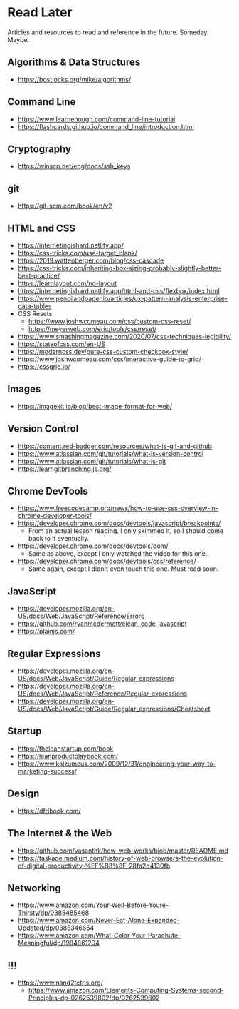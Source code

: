 # Read Later

Articles and resources to read and reference in the future. Someday. Maybe. 

## Algorithms & Data Structures

- https://bost.ocks.org/mike/algorithms/

## Command Line

- https://www.learnenough.com/command-line-tutorial
- https://flashcards.github.io/command_line/introduction.html

## Cryptography

- https://winscp.net/eng/docs/ssh_keys

## git

- https://git-scm.com/book/en/v2

## HTML and CSS

- https://internetingishard.netlify.app/
- https://css-tricks.com/use-target_blank/
- https://2019.wattenberger.com/blog/css-cascade
- https://css-tricks.com/inheriting-box-sizing-probably-slightly-better-best-practice/
- https://learnlayout.com/no-layout
- https://internetingishard.netlify.app/html-and-css/flexbox/index.html
- https://www.pencilandpaper.io/articles/ux-pattern-analysis-enterprise-data-tables
- CSS Resets
    - https://www.joshwcomeau.com/css/custom-css-reset/
    - https://meyerweb.com/eric/tools/css/reset/
- https://www.smashingmagazine.com/2020/07/css-techniques-legibility/
- https://stateofcss.com/en-US
- https://moderncss.dev/pure-css-custom-checkbox-style/
- https://www.joshwcomeau.com/css/interactive-guide-to-grid/
- https://cssgrid.io/

## Images

- https://imagekit.io/blog/best-image-format-for-web/

## Version Control

- https://content.red-badger.com/resources/what-is-git-and-github
- https://www.atlassian.com/git/tutorials/what-is-version-control
- https://www.atlassian.com/git/tutorials/what-is-git
- https://learngitbranching.js.org/

## Chrome DevTools

- https://www.freecodecamp.org/news/how-to-use-css-overview-in-chrome-developer-tools/
- https://developer.chrome.com/docs/devtools/javascript/breakpoints/
    - From an actual lesson reading. I only skimmed it, so I should come back to it eventually.
- https://developer.chrome.com/docs/devtools/dom/
    - Same as above, except I only watched the video for this one.
- https://developer.chrome.com/docs/devtools/css/reference/
    - Same again, except I didn't even touch this one. Must read soon.

## JavaScript

- https://developer.mozilla.org/en-US/docs/Web/JavaScript/Reference/Errors
- https://github.com/ryanmcdermott/clean-code-javascript
- https://plainjs.com/

## Regular Expressions

- https://developer.mozilla.org/en-US/docs/Web/JavaScript/Guide/Regular_expressions
- https://developer.mozilla.org/en-US/docs/Web/JavaScript/Reference/Regular_expressions
- https://developer.mozilla.org/en-US/docs/Web/JavaScript/Guide/Regular_expressions/Cheatsheet

## Startup

- https://theleanstartup.com/book
- https://leanproductplaybook.com/
- https://www.kalzumeus.com/2009/12/31/engineering-your-way-to-marketing-success/

## Design

- https://dfrlbook.com/

## The Internet & the Web

- https://github.com/vasanthk/how-web-works/blob/master/README.md
- https://taskade.medium.com/history-of-web-browsers-the-evolution-of-digital-productivity-%EF%B8%8F-28fa2d4130fb

## Networking

- https://www.amazon.com/Your-Well-Before-Youre-Thirsty/dp/0385485468
- https://www.amazon.com/Never-Eat-Alone-Expanded-Updated/dp/0385346654
- https://www.amazon.com/What-Color-Your-Parachute-Meaningful/dp/1984861204

## !!!

- https://www.nand2tetris.org/
    - https://www.amazon.com/Elements-Computing-Systems-second-Principles-dp-0262539802/dp/0262539802